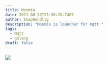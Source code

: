 ```yaml
---
title: Moomin
date: 2021-08-22T21:30:20.740Z
author: Stephendltg
description: "Moomin is launcher for mqtt "
tags:
  - Mqtt
  - golang
draft: false
---
```

![](/images/N90.jpg)
